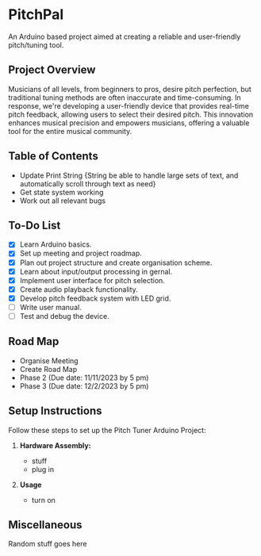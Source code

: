 # PitchPal

An Arduino based project aimed at creating a reliable and user-friendly pitch/tuning tool.

## Project Overview
Musicians of all levels, from beginners to pros, desire pitch perfection, but traditional tuning methods are often inaccurate and time-consuming. In response, we're developing a user-friendly device that provides real-time pitch feedback, allowing users to select their desired pitch. This innovation enhances musical precision and empowers musicians, offering a valuable tool for the entire musical community. 

## Table of Contents
- Update Print String {String be able to handle large sets of text, and automatically scroll through text as need}
- Get state system working
- Work out all relevant bugs

## To-Do List
- [X] Learn Arduino basics.
- [X] Set up meeting and project roadmap.
- [X] Plan out project structure and create organisation scheme.
- [X] Learn about input/output processing in gernal.
- [X] Implement user interface for pitch selection.
- [X] Create audio playback functionality.
- [X] Develop pitch feedback system with LED grid.
- [ ] Write user manual.
- [ ] Test and debug the device.

## Road Map
* Organise Meeting
* Create Road Map
* Phase 2 (Due date: 11/11/2023 by 5 pm) 
* Phase 3 (Due date: 12/2/2023 by 5 pm) 




## Setup Instructions
Follow these steps to set up the Pitch Tuner Arduino Project:

1. **Hardware Assembly:**
   - stuff
   - plug in

2. **Usage**
   - turn on


## Miscellaneous
Random stuff goes here


